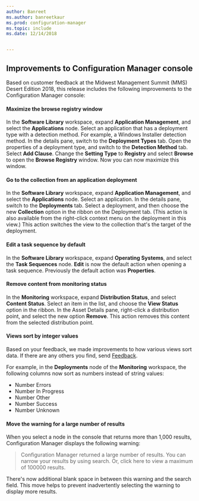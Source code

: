 ```yaml
---
author: Banreet
ms.author: banreetkaur
ms.prod: configuration-manager
ms.topic: include
ms.date: 12/14/2018


---
```


## <a name="bkmk_console"></a> Improvements to Configuration Manager console
<!--3594151-->
Based on customer feedback at the Midwest Management Summit (MMS) Desert Edition 2018, this release includes the following improvements to the Configuration Manager console:

#### Maximize the browse registry window
In the **Software Library** workspace, expand **Application Management**, and select the **Applications** node. Select an application that has a deployment type with a detection method. For example, a Windows Installer detection method. In the details pane, switch to the **Deployment Types** tab. Open the properties of a deployment type, and switch to the **Detection Method** tab. Select **Add Clause**. Change the **Setting Type** to **Registry** and select **Browse** to open the **Browse Registry** window. Now you can now maximize this window.  

#### Go to the collection from an application deployment
In the **Software Library** workspace, expand **Application Management**, and select the **Applications** node. Select an application. In the details pane, switch to the **Deployments** tab. Select a deployment, and then choose the new **Collection** option in the ribbon on the Deployment tab. (This action is also available from the right-click context menu on the deployment in this view.) This action switches the view to the collection that's the target of the deployment.

#### Edit a task sequence by default
In the **Software Library** workspace, expand **Operating Systems**, and select the **Task Sequences** node. **Edit** is now the default action when opening a task sequence. Previously the default action was **Properties**.  

#### Remove content from monitoring status
In the **Monitoring** workspace, expand **Distribution Status**, and select **Content Status**. Select an item in the list, and choose the **View Status** option in the ribbon. In the Asset Details pane, right-click a distribution point, and select the new option **Remove**. This action removes this content from the selected distribution point.

#### Views sort by integer values
Based on your feedback, we made improvements to how various views sort data. If there are any others you find, send [Feedback](../../../understand/product-feedback.md).  

For example, in the **Deployments** node of the **Monitoring** workspace, the following columns now sort as numbers instead of string values:  

- Number Errors
- Number In Progress
- Number Other
- Number Success
- Number Unknown

#### Move the warning for a large number of results
When you select a node in the console that returns more than 1,000 results, Configuration Manager displays the following warning:

> Configuration Manager returned a large number of results. You can narrow your results by using search. Or, click here to view a maximum of 100000 results.  

There's now additional blank space in between this warning and the search field. This move helps to prevent inadvertently selecting the warning to display more results. 


